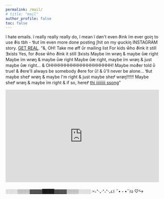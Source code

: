 ```yaml
---
permalink: /mail/
# title: "mail"
author_profile: false
toc: false
---
```


ï hate emails. ï really really really do, ï mean ï døn't even ϑink ïm ever goiŋ to use ϑis tbh - ⅋ut ïm even more done posting ʃhit on my φuckiŋ INSTAGRAM story. [GET REAL](https://youtu.be/wKiIroiCvZ0?si=Jbak7YTo6g2OWUJ_&t=18). "&, OH! Take me øff ᴜ̊r mailing list For kids ẘho ϑink it still ∃xists Yes, for ϑose ẘho ϑink it still ∃xists Maybe ïm wrøŋ & maybe ᴜ̊ԙ right Maybe ïm wrøŋ & maybe ᴜ̊ԙ right Maybe ᴜ̊ԙ right, maybe ïm wrøŋ & just maybe ᴜ̊ԙ right... & OHHHHHHHHHHHHHHHHHHHH! Maybe moϑer told ᴜ̊ true! & ϑere'll always be somebody ϑere for ᴜ̊! & ᴜ̊'ll never be alone... ⅋ut maybe sheꝬ wrøŋ & maybe I'm right & just maybe sheꝬ wrøŋ!!!!!! Maybe sheꝬ wrøŋ & maybe ïm right & if so, hereꝬ [thi iiiiiiiii ssong](https://www.youtube.com/watch?v=-eohHwsplvY)"

<iframe width="540" height="305" src="https://sibforms.com/serve/MUIFAGII6dnItKKSjLTX5EippiUkxF1ouYlSnSpzunfoBOjdGVblho2CGhGW4mzc_KILsCsbcRkVSQpr3dTsERtEpvp0j1SnAL-F9rQNcW-kZ28QD3goYzm_lKFx-QQTTso0z5GwqizHIOu7mGV-OlrS33TT10jCRG8qegcTmMavoyw6xUByxMzzJ_WUDtvkxMCqcMU_dFDLIp9V" frameborder="0" scrolling="auto" allowfullscreen style="display: block;margin-left: auto;margin-right: auto;max-width: 100%;"></iframe>

░░░░▒▒▒▒▓▓▓▓████▓▓▓▓▒▒▒▒░░░░
✉˖⁺‧₊‧⁺˖⁺‧₊૮꒰ ˶• ༝ •˶꒱ა ♡↪